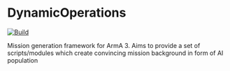 # DynamicOperations

[![Build](https://github.com/DarkWanderer/DynamicOperations/actions/workflows/build.yml/badge.svg)](https://github.com/DarkWanderer/DynamicOperations/actions/workflows/build.yml)

Mission generation framework for ArmA 3. Aims to provide a set of scripts/modules which create convincing mission background in form of AI population
